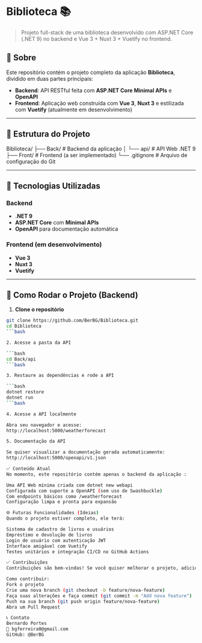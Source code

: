 # Biblioteca 📚

> Projeto full-stack de uma biblioteca desenvolvido com ASP.NET Core (.NET 9) no backend e Vue 3 + Nuxt 3 + Vuetify no frontend.

## 📌 Sobre

Este repositório contém o projeto completo da aplicação **Biblioteca**, dividido em duas partes principais:
- **Backend**: API RESTful feita com **ASP.NET Core Minimal APIs** e **OpenAPI**
- **Frontend**: Aplicação web construída com **Vue 3**, **Nuxt 3** e estilizada com **Vuetify** (atualmente em desenvolvimento)

---

## 📁 Estrutura do Projeto

Biblioteca/
├── Back/ # Backend da aplicação
│ └── api/ # API Web .NET 9
├── Front/ # Frontend (a ser implementado)
└── .gitignore # Arquivo de configuração do Git


---

## 🔧 Tecnologias Utilizadas

### Backend
- **.NET 9**
- **ASP.NET Core** com **Minimal APIs**
- **OpenAPI** para documentação automática

### Frontend (em desenvolvimento)
- **Vue 3**
- **Nuxt 3**
- **Vuetify**

---

## 🚀 Como Rodar o Projeto (Backend)

1. **Clone o repositório**

```bash
git clone https://github.com/BerBG/Biblioteca.git 
cd Biblioteca
```bash

2. Acesse a pasta da API

```bash
cd Back/api
```bash

3. Restaure as dependências e rode a API

```bash
dotnet restore
dotnet run
```bash

4. Acesse a API localmente

Abra seu navegador e acesse:
http://localhost:5000/weatherforecast

5. Documentação da API

Se quiser visualizar a documentação gerada automaticamente:
http://localhost:5000/openapi/v1.json

✅ Conteúdo Atual
No momento, este repositório contém apenas o backend da aplicação :

Uma API Web mínima criada com dotnet new webapi
Configurada com suporte a OpenAPI (sem uso de Swashbuckle)
Com endpoints básicos como /weatherforecast
Configuração limpa e pronta para expansão

🌐 Futuras Funcionalidades (Ideias)
Quando o projeto estiver completo, ele terá:

Sistema de cadastro de livros e usuários
Empréstimo e devolução de livros
Login de usuário com autenticação JWT
Interface amigável com Vuetify
Testes unitários e integração CI/CD no GitHub Actions

✅ Contribuições
Contribuições são bem-vindas! Se você quiser melhorar o projeto, adicionar novas funcionalidades ou corrigir bugs, fique à vontade.

Como contribuir:
Fork o projeto
Crie uma nova branch (git checkout -b feature/nova-feature)
Faça suas alterações e faça commit (git commit -m "Add nova feature")
Push na sua branch (git push origin feature/nova-feature)
Abra um Pull Request

📞 Contato
Bernardo Portes
📧 bgferreira0@gmail.com
GitHub: @BerBG

